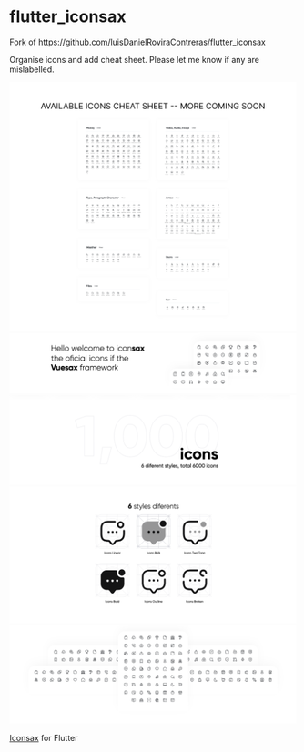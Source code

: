 # flutter_iconsax

Fork of https://github.com/luisDanielRoviraContreras/flutter_iconsax

Organise icons and add cheat sheet. Please let me know if any are mislabelled.

![Available Icons Cheat Sheet](images/available_icon_cheat_sheet.svg)
![Screenshots](images/1.png)
![Screenshots](images/2.png)
![Screenshots](images/3.png)
![Screenshots](images/4.png)

[Iconsax](https://iconsax.io/) for Flutter
